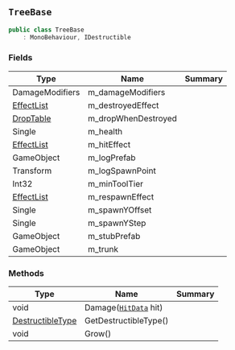 ## `TreeBase`

```csharp
public class TreeBase
    : MonoBehaviour, IDestructible
```

### Fields

| Type | Name | Summary | 
| --- | --- | --- | 
| DamageModifiers | m_damageModifiers |  | 
| [EffectList](./EffectList.md) | m_destroyedEffect |  | 
| [DropTable](./DropTable.md) | m_dropWhenDestroyed |  | 
| Single | m_health |  | 
| [EffectList](./EffectList.md) | m_hitEffect |  | 
| GameObject | m_logPrefab |  | 
| Transform | m_logSpawnPoint |  | 
| Int32 | m_minToolTier |  | 
| [EffectList](./EffectList.md) | m_respawnEffect |  | 
| Single | m_spawnYOffset |  | 
| Single | m_spawnYStep |  | 
| GameObject | m_stubPrefab |  | 
| GameObject | m_trunk |  | 


### Methods

| Type | Name | Summary | 
| --- | --- | --- | 
| void | Damage([`HitData`](./HitData.md) hit) |  | 
| [DestructibleType](./DestructibleType.md) | GetDestructibleType() |  | 
| void | Grow() |  | 


